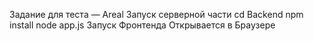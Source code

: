 Задание для теста — Areal
Запуск серверной части
cd Backend
npm install
node app.js
Запуск Фронтенда
Открывается в Браузере